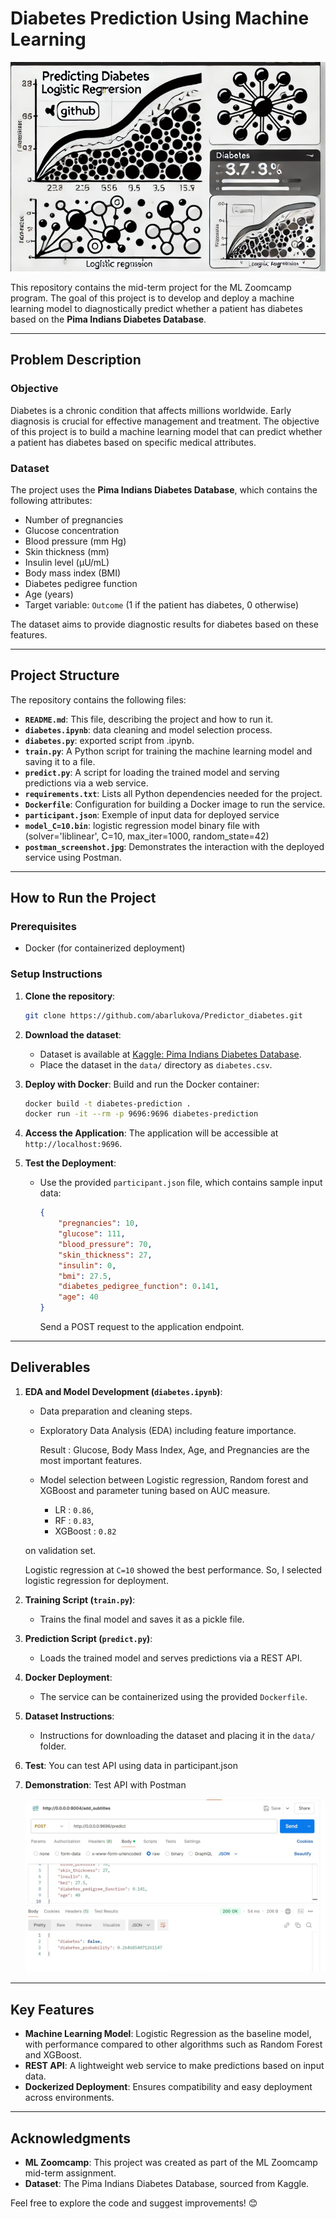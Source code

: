
# **Diabetes Prediction Using Machine Learning**

![Alt text](cover.png)

This repository contains the mid-term project for the ML Zoomcamp program. The goal of this project is to develop and deploy a machine learning model to diagnostically predict whether a patient has diabetes based on the **Pima Indians Diabetes Database**.

---

## **Problem Description**

### Objective
Diabetes is a chronic condition that affects millions worldwide. Early diagnosis is crucial for effective management and treatment. The objective of this project is to build a machine learning model that can predict whether a patient has diabetes based on specific medical attributes.

### Dataset
The project uses the **Pima Indians Diabetes Database**, which contains the following attributes:
- Number of pregnancies
- Glucose concentration
- Blood pressure (mm Hg)
- Skin thickness (mm)
- Insulin level (μU/mL)
- Body mass index (BMI)
- Diabetes pedigree function
- Age (years)
- Target variable: `Outcome` (1 if the patient has diabetes, 0 otherwise)

The dataset aims to provide diagnostic results for diabetes based on these features.

---

## **Project Structure**

The repository contains the following files:

- **`README.md`**: This file, describing the project and how to run it.
- **`diabetes.ipynb`**: data cleaning and model selection process.
- **`diabetes.py`**: exported script from .ipynb.
- **`train.py`**: A Python script for training the machine learning model and saving it to a file.
- **`predict.py`**: A script for loading the trained model and serving predictions via a web service.
- **`requirements.txt`**: Lists all Python dependencies needed for the project.
- **`Dockerfile`**: Configuration for building a Docker image to run the service.
- **`participant.json`**: Exemple of input data for deployed service
- **`model_C=10.bin`**: logistic regression model binary file with (solver='liblinear', C=10, max_iter=1000, random_state=42)
- **`postman_screenshot.jpg`**: Demonstrates the interaction with the deployed service using Postman.

---

## **How to Run the Project**

### Prerequisites
- Docker (for containerized deployment)

### Setup Instructions

1. **Clone the repository**:
   ```bash
   git clone https://github.com/abarlukova/Predictor_diabetes.git
   ```

2. **Download the dataset**:
   - Dataset is available at [Kaggle: Pima Indians Diabetes Database](https://www.kaggle.com/uciml/pima-indians-diabetes-database).
   - Place the dataset in the `data/` directory as `diabetes.csv`.

3. **Deploy with Docker**:
   Build and run the Docker container:
   ```bash
   docker build -t diabetes-prediction .
   docker run -it --rm -p 9696:9696 diabetes-prediction
   ```

4. **Access the Application**:
   The application will be accessible at `http://localhost:9696`.

5. **Test the Deployment**:
   - Use the provided `participant.json` file, which contains sample input data:
     ```json
     {
         "pregnancies": 10,
         "glucose": 111,
         "blood_pressure": 70,
         "skin_thickness": 27,
         "insulin": 0,
         "bmi": 27.5,
         "diabetes_pedigree_function": 0.141,
         "age": 40
     }
     ```
     Send a POST request to the application endpoint.
---

## **Deliverables**

1. **EDA and Model Development (`diabetes.ipynb`)**:
   - Data preparation and cleaning steps.
   - Exploratory Data Analysis (EDA) including feature importance.

      Result :  Glucose, Body Mass Index, Age, and Pregnancies are the most important features.
   - Model selection between Logistic regression, Random forest and XGBoost and parameter tuning based on AUC measure.
      - LR : `0.86`, 
      - RF : `0.83`, 
      - XGBoost : `0.82`

   on validation set.

   Logistic regression at `C=10` showed the best performance. So, I selected logistic regression for deployment.

2. **Training Script (`train.py`)**:
   - Trains the final model and saves it as a pickle file.

3. **Prediction Script (`predict.py`)**:
   - Loads the trained model and serves predictions via a REST API.

4. **Docker Deployment**:
   - The service can be containerized using the provided `Dockerfile`.

5. **Dataset Instructions**:
   - Instructions for downloading the dataset and placing it in the `data/` folder.

6. **Test**:
   You can test API using data in participant.json
   
8. **Demonstration**:
   Test API with Postman
   
   
   ![Alt text](postman_screenshot.jpg)

---

## **Key Features**

- **Machine Learning Model**: Logistic Regression as the baseline model, with performance compared to other algorithms such as Random Forest and XGBoost.
- **REST API**: A lightweight web service to make predictions based on input data.
- **Dockerized Deployment**: Ensures compatibility and easy deployment across environments.

---

## **Acknowledgments**

- **ML Zoomcamp**: This project was created as part of the ML Zoomcamp mid-term assignment.
- **Dataset**: The Pima Indians Diabetes Database, sourced from Kaggle.

Feel free to explore the code and suggest improvements! 😊
